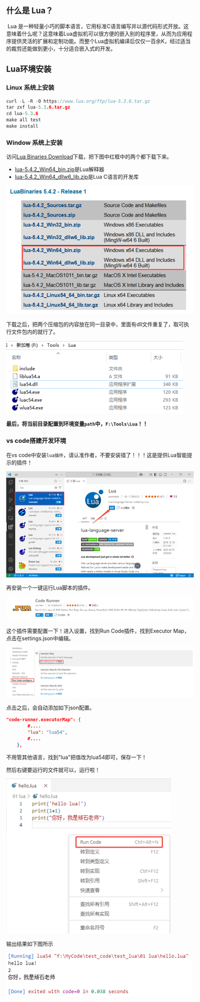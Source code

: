 ## 什么是 Lua？

​        Lua 是一种轻量小巧的脚本语言，它用标准C语言编写并以源代码形式开放。这意味着什么呢？这意味着Lua虚拟机可以很方便的嵌入别的程序里，从而为应用程序提供灵活的扩展和定制功能。而整个Lua虚拟机编译后仅仅一百余K，经过适当的裁剪还能做到更小，十分适合嵌入式的开发。

## Lua环境安装

### Linux 系统上安装

```c
curl -L -R -O https://www.lua.org/ftp/lua-5.3.6.tar.gz
tar zxf lua-5.3.6.tar.gz
cd lua-5.3.6
make all test
make install
```

### Window 系统上安装

访问[Lua Binaries Download](https://luabinaries.sourceforge.net/download.html)下载，把下图中红框中的两个都下载下来。

+ [lua-5.4.2_Win64_bin.zip](./assets/lua-5.4.2_Win64_bin.zip)是Lua解释器
+ [lua-5.4.2_Win64_dllw6_lib.zip](./assets/lua-5.4.2_Win64_dllw6_lib.zip)是Lua C语言的开发库

![image-20250508231732065](./assets/image-20250508231732065.png)

下载之后，把两个压缩包的内容放在同一目录中，里面有dll文件重复了，取可执行文件包内的就行了。

![image-20250508232231680](./assets/image-20250508232231680.png)

**最后，将当前目录配置到环境变量`path`中，`F:\Tools\Lua`！！**

### vs code搭建开发环境

在vs code中安装`lua插件`，请认准作者，不要安装错了！！！这是提供Lua智能提示的插件！

![image-20250508234810559](./assets/image-20250508234810559.png)

再安装一个一键运行Lua脚本的插件。

![image-20250509023501877](./assets/image-20250509023501877.png)

这个插件需要配置一下！进入设置，找到Run Code插件，找到Executor Map，点击在settings.json中编辑。

![image-20250509023734729](./assets/image-20250509023734729.png)

点击之后，会自动添加如下json配置。

```json
"code-runner.executorMap": {
		#....
        "lua": "lua54",
   		#....
    },
```

不用管其他语言，找到"lua"把值改为lua54即可，保存一下！

然后右键要运行的文件就可以，运行啦！

![image-20250509024023206](./assets/image-20250509024023206.png)

输出结果如下图所示

![image-20250509024057689](./assets/image-20250509024057689.png)